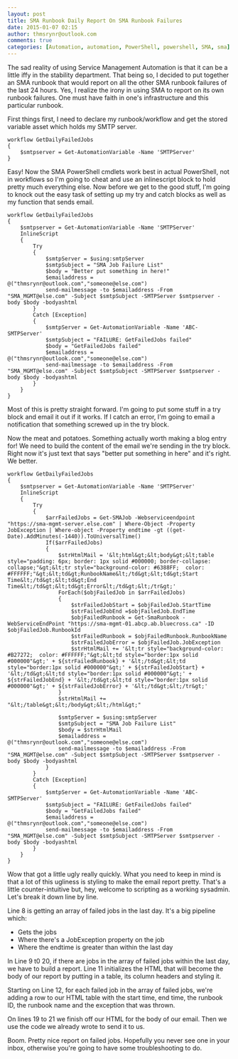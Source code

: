 ```yaml
---
layout: post
title: SMA Runbook Daily Report On SMA Runbook Failures
date: 2015-01-07 02:15
author: thmsrynr@outlook.com
comments: true
categories: [Automation, automation, PowerShell, powershell, SMA, sma]
---
```

The sad reality of using Service Management Automation is that it can be a little iffy in the stability department. That being so, I decided to put together an SMA runbook that would report on all the other SMA runbook failures of the last 24 hours. Yes, I realize the irony in using SMA to report on its own runbook failures. One must have faith in one's infrastructure and this particular runbook.

First things first, I need to declare my runbook/workflow and get the stored variable asset which holds my SMTP server.

```
workflow GetDailyFailedJobs
{
    $smtpserver = Get-AutomationVariable -Name 'SMTPServer'
}
```

Easy! Now the SMA PowerShell cmdlets work best in actual PowerShell, not in workflows so I'm going to cheat and use an inlinescript block to hold pretty much everything else. Now before we get to the good stuff, I'm going to knock out the easy task of setting up my try and catch blocks as well as my function that sends email.

```
workflow GetDailyFailedJobs
{
    $smtpserver = Get-AutomationVariable -Name 'SMTPServer'
    InlineScript
    {
        Try
        {
            $smtpServer = $using:smtpServer
            $smtpSubject = "SMA Job Failure List"
            $body = "Better put something in here!"
            $emailaddress = @("thmsrynr@outlook.com","someone@else.com")
            send-mailmessage -to $emailaddress -From "SMA_MGMT@else.com" -Subject $smtpSubject -SMTPServer $smtpserver -body $body -bodyashtml
        }
        Catch [Exception]
        {
            $smtpServer = Get-AutomationVariable -Name 'ABC-SMTPServer'
            $smtpSubject = "FAILURE: GetFailedJobs failed"
            $body = "GetFailedJobs failed"
            $emailaddress = @("thmsrynr@outlook.com","someone@else.com")
            send-mailmessage -to $emailaddress -From "SMA_MGMT@else.com" -Subject $smtpSubject -SMTPServer $smtpserver -body $body -bodyashtml
        }
    }
}
```

Most of this is pretty straight forward. I'm going to put some stuff in a try block and email it out if it works. If I catch an error, I'm going to email a notification that something screwed up in the try block.

Now the meat and potatoes. Something actually worth making a blog entry for! We need to build the content of the email we're sending in the try block. Right now it's just text that says "better put something in here" and it's right. We better.

```
workflow GetDailyFailedJobs
{
    $smtpserver = Get-AutomationVariable -Name 'SMTPServer'
    InlineScript
    {
        Try
        {
            $arrFailedJobs = Get-SMAJob -Webserviceendpoint "https://sma-mgmt-server.else.com" | Where-Object -Property JobException | Where-object -Property endtime -gt ((get-Date).AddMinutes(-1440)).ToUniversalTime()
            If($arrFailedJobs)
            {
                $strHtmlMail = '&lt;html&gt;&lt;body&gt;&lt;table style="padding: 6px; border: 1px solid #000000; border-collapse: collapse;"&gt;&lt;tr style="background-color: #6388FF;  color: #FFFFFF;"&gt;&lt;td&gt;RunbookName&lt;/td&gt;&lt;td&gt;Start Time&lt;/td&gt;&lt;td&gt;End Time&lt;/td&gt;&lt;td&gt;Error&lt;/td&gt;&lt;/tr&gt;' 
                ForEach($objFailedJob in $arrFailedJobs)
                {
                    $strFailedJobStart = $objFailedJob.StartTime
                    $strFailedJobEnd =$objFailedJob.EndTime
                    $objFailedRunbook = Get-SmaRunbook -WebServiceEndPoint "https://sma-mgmt-01.abcp.ab.bluecross.ca" -ID $objFailedJob.RunbookId
                    $strFailedRunbook = $objFailedRunbook.RunbookName
                    $strFailedJobError = $objFailedJob.JobException
                    $strHtmlMail += '&lt;tr style="background-color: #B27272;  color: #FFFFFF;"&gt;&lt;td style="border:1px solid #000000"&gt;' + ${strFailedRunbook} + '&lt;/td&gt;&lt;td style="border:1px solid #000000"&gt;' + ${strFailedJobStart} + '&lt;/td&gt;&lt;td style="border:1px solid #000000"&gt;' + ${strFailedJobEnd} + '&lt;/td&gt;&lt;td style="border:1px solid #000000"&gt;' + ${strFailedJobError} + '&lt;/td&gt;&lt;/tr&gt;'
                }
                $strHtmlMail += "&lt;/table&gt;&lt;/body&gt;&lt;/html&gt;"
                
                $smtpServer = $using:smtpServer
                $smtpSubject = "SMA Job Failure List"
                $body = $strHtmlMail
                $emailaddress = @("thmsrynr@outlook.com","someone@else.com")
                send-mailmessage -to $emailaddress -From "SMA_MGMT@else.com" -Subject $smtpSubject -SMTPServer $smtpserver -body $body -bodyashtml
            }
        }
        Catch [Exception]
        {
            $smtpServer = Get-AutomationVariable -Name 'ABC-SMTPServer'
            $smtpSubject = "FAILURE: GetFailedJobs failed"
            $body = "GetFailedJobs failed"
            $emailaddress = @("thmsrynr@outlook.com","someone@else.com")
            send-mailmessage -to $emailaddress -From "SMA_MGMT@else.com" -Subject $smtpSubject -SMTPServer $smtpserver -body $body -bodyashtml
        }
    }
}
```

Wow that got a little ugly really quickly. What you need to keep in mind is that a lot of this ugliness is styling to make the email report pretty. That's a little counter-intuitive but, hey, welcome to scripting as a working sysadmin. Let's break it down line by line.

Line 8 is getting an array of failed jobs in the last day. It's a big pipeline which:

<ul>
    <li>Gets the jobs</li>
    <li>Where there's a JobException property on the job</li>
    <li>Where the endtime is greater than within the last day</li>
</ul>

In Line 9 t0 20, if there are jobs in the array of failed jobs within the last day, we have to build a report. Line 11 initializes the HTML that will become the body of our report by putting in a table, its column headers and styling it.

Starting on Line 12, for each failed job in the array of failed jobs, we're adding a row to our HTML table with the start time, end time, the runbook ID, the runbook name and the exception that was thrown.

On lines 19 to 21 we finish off our HTML for the body of our email. Then we use the code we already wrote to send it to us.

Boom. Pretty nice report on failed jobs. Hopefully you never see one in your inbox, otherwise you're going to have some troubleshooting to do.
